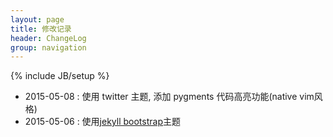 ```yaml
---
layout: page
title: 修改记录
header: ChangeLog
group: navigation
---
```

{% include JB/setup %}

* 2015-05-08 : 使用 twitter 主题, 添加 pygments 代码高亮功能(native vim风格)
* 2015-05-06 : 使用[jekyll bootstrap](https://github.com/plusjade/jekyll-bootstrap.git)主题
